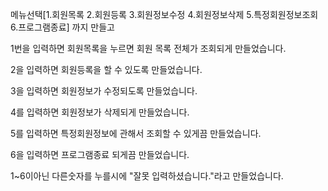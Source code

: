 메뉴선택[1.회원목록   2.회원등록  3.회원정보수정  4.회원정보삭제  5.특정회원정보조회  6.프로그램종료] 까지 만들고



1번을 입력하면 회원목록을 누르면 회원 목록 전체가 조회되게 만들었습니다.

2을 입력하면 회원등록을 할 수 있도록 만들었습니다.

3을 입력하면 회원정보가 수정되도록 만들었습니다.

4를 입력하면 회원정보가 삭제되게 만들었습니다. 

5를 입력하면 특정회원정보에 관해서 조회할 수 있게끔 만들었습니다.

6을 입력하면 프로그램종료 되게끔 만들었습니다.

1~6이아닌 다른숫자를 누를시에 "잘못 입력하셨습니다."라고 만들었습니다.
